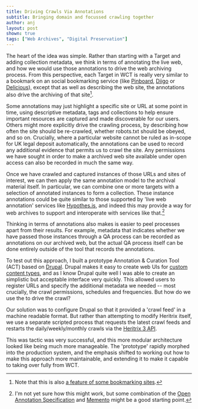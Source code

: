 ```yaml
---
title: Driving Crawls Via Annotations
subtitle: Bringing domain and focussed crawling together
author: anj
layout: post
shown: true
tags: ["Web Archives", "Digital Preservation"]
---
```


The heart of the idea was simple. Rather than starting with a Target and adding collection metadata, we think in terms of annotating the live web, and how we would use those annotations to drive the web archiving process. From this perspective, each Target in WCT is really very similar to a bookmark on an social bookmarking service (like [Pinboard](https://pinboard.in/), [Diigo](https://www.diigo.com/) or [Delicious](https://delicious.com/)), except that as well as describing the web site, the annotations also drive the archiving of that site[^1].

Some annotations may just highlight a specific site or URL at some point in time, using descriptive metadata, tags and collections to help ensure important resources are captured and made discoverable for our users. Others might more explicitly drive the crawling process, by describing how often the site should be re-crawled, whether robots.txt should be obeyed, and so on. Crucially, where a particular website cannot be ruled as in-scope for UK legal deposit automatically, the annotations can be used to record any additional evidence that permits us to crawl the site. Any permissions we have sought in order to make a archived web site available under open access can also be recorded in much the same way.

Once we have crawled and captured instances of those URLs and sites of interest, we can then apply the same annotation model to the archival material itself. In particular, we can combine one or more targets with a selection of annotated instances to form a collection. These instance annotations could be quite similar to those supported by 'live web annotation' services like [Hypothes.is](https://hypothes.is/), and indeed this may provide a way for web archives to support and interoperate with services like that.[^2]

Thinking in terms of annotations also makes is easier to peel processes apart from their results. For example, metadata that indicates whether we have passed those instances through a QA process can be recorded as annotations on our archived web, but the actual QA process itself can be done entirely outside of the tool that records the annotations.

To test out this approach, I built a prototype Annotation & Curation Tool (ACT) based on [Drupal](https://www.drupal.org/). Drupal makes it easy to create web UIs for [custom content types](https://www.drupal.org/node/21947), and as I know Drupal quite well I was able to create an simplistic but acceptable interface very quickly.  This allowed users to register URLs and specify the additional metadata we needed -- most crucially, the crawl permissions, schedules and frequencies. But how do we use the to drive the crawl?

Our solution was to configure Drupal so that it provided a 'crawl feed' in a machine readable format. But rather than attempting to modify Heritrix itself, we use a separate scripted process that requests the latest crawl feeds and restarts the daily/weekly/monthly crawls via the [Heritrix 3 API](https://webarchive.jira.com/wiki/display/Heritrix/Heritrix+3.x+API+Guide).

This was tactic was very successful, and this more modular architecture looked like being much more manageable. The 'prototype' rapidly morphed into the production system, and the emphasis shifted to working out how to make this approach more maintainable, and extending it to make it capable to taking over fully from WCT.

[^1]: Note that this is also [a feature of some bookmarking sites](https://pinboard.in/upgrade/).
[^2]: I'm not yet sure how this might work, but some combination of the [Open Annotation Specification](http://www.openannotation.org/) and [Memento](http://timetravel.mementoweb.org/about/) might be a good starting point.
